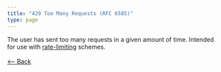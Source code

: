 ```yaml
---
title: "429 Too Many Requests (RFC 6585)"
type: page
---
```

The user has sent too many requests in a given amount of time. Intended for use with [rate-limiting](https://en.wikipedia.org/wiki/Rate_limiting) schemes.<br /><br />[<-- Back](../../)